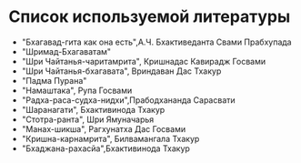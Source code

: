 # Список используемой литературы

* "Бхагавад-гита как она есть",А.Ч. Бхактиведанта Свами Прабхупада
* "Шримад-Бхагаватам"
* "Шри Чайтанья-чаритамрита", Кришнадас Кавирадж Госвами
* "Шри Чайтанья-бхагавата", Вриндаван Дас Тхакур
* "Падма Пурана"
* "Намаштака", Рупа Госвами
* "Радха-раса-судха-нидхи",Прабодхананда Сарасвати
* "Шаранагати", Бхактивинода Тхакур
* "Стотра-ранта", Шри Ямуначарья
* "Манах-шикша", Рагхунатха Дас Госвами
* "Кришна-карнамрита", Билвамангала Тхакур
* "Бхаджана-рахасйа",Бхактивинода Тхакур

